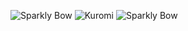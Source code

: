 <p allign=center>
<img src=![Girly](https://github.com/user-attachments/assets/2489ded1-3700-4efa-b41c-dc8c96277f85) alt='Sparkly Bow'>
<img src=![Kuromi](https://github.com/user-attachments/assets/07fce71e-010e-4c26-a910-b4ff85c94a88) alt='Kuromi'>
<img src=![Girly](https://github.com/user-attachments/assets/25dd6522-154b-4e5f-b183-9845b8e5f09b) alt='Sparkly Bow'>
</p>
<!---
TheEnbyTechNerd/TheEnbyTechNerd is a ✨ special ✨ repository because its `README.md` (this file) appears on your GitHub profile.
You can click the Preview link to take a look at your changes.
--->
